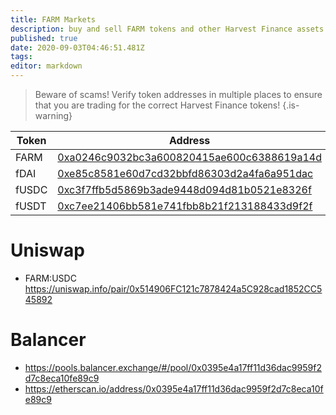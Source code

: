 ```yaml
---
title: FARM Markets
description: buy and sell FARM tokens and other Harvest Finance assets
published: true
date: 2020-09-03T04:46:51.481Z
tags: 
editor: markdown
---
```


> Beware of scams! Verify token addresses in multiple places to ensure that you are trading for the correct Harvest Finance tokens!
{.is-warning}




| Token | Address | Staking Pool |
|-------|---------|--------------|
| FARM  | [0xa0246c9032bc3a600820415ae600c6388619a14d][es-farm]  | [0xae024F29C26D6f71Ec71658B1980189956B0546D][es-pool-farm] |
| fDAI  | [0xe85c8581e60d7cd32bbfd86303d2a4fa6a951dac][es-fdai]  | [0xF9E5f9024c2f3f2908A1d0e7272861a767C9484b][es-pool-fdai] |
| fUSDC | [0xc3f7ffb5d5869b3ade9448d094d81b0521e8326f][es-fusdc] | [0xE1f9A3EE001a2EcC906E8de637DBf20BB2d44633][es-pool-fusdc] |
| fUSDT | [0xc7ee21406bb581e741fbb8b21f213188433d9f2f][es-fusdt] | [0x5bd997039FFF16F653EF15D1428F2C791519f58d][es-pool-fusdt] |

# Uniswap

- FARM:USDC https://uniswap.info/pair/0x514906FC121c7878424a5C928cad1852CC545892

# Balancer

- https://pools.balancer.exchange/#/pool/0x0395e4a17ff11d36dac9959f2d7c8eca10fe89c9
- https://etherscan.io/address/0x0395e4a17ff11d36dac9959f2d7c8eca10fe89c9



[es-farm]: https://etherscan.io/token/0xa0246c9032bc3a600820415ae600c6388619a14d
[es-pool-farm]: https://etherscan.io/address/0xae024F29C26D6f71Ec71658B1980189956B0546D

[es-fdai]: https://etherscan.io/token/0xe85c8581e60d7cd32bbfd86303d2a4fa6a951dac
[es-pool-fdai]: https://etherscan.io/address/0xF9E5f9024c2f3f2908A1d0e7272861a767C9484b

[es-fusdc]: https://etherscan.io/token/0xc3f7ffb5d5869b3ade9448d094d81b0521e8326f
[es-pool-fusdc]: https://etherscan.io/address/0xE1f9A3EE001a2EcC906E8de637DBf20BB2d44633

[es-fusdt]: https://etherscan.io/token/0xc7ee21406bb581e741fbb8b21f213188433d9f2f
[es-pool-fusdt]: https://etherscan.io/address/0x5bd997039FFF16F653EF15D1428F2C791519f58d